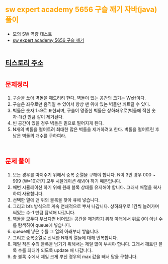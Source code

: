 # <span style="color: orange; font-weight:bold; font-size:17pt">sw expert academy 5656 구슬 깨기 자바(java)  풀이</span>
- 모의 SW 역량 테스트
- [sw expert academy 5656 구슬 깨기](https://swexpertacademy.com/main/code/problem/problemDetail.do?contestProbId=AWXRQm6qfL0DFAUo)
<br><br>

## [티스토리 주소](https://hoho325.tistory.com/)

# <span style="color: red; font-weight:bold; font-size:15pt">문제정리</span>
1. 구슬을 쏘아 벽돌을 깨드리려 한다. 벽돌이 있는 공간의 크기는 WxH이다.
2. 구슬은 좌우로만 움직일 수 있어서 항상 맨 위에 있는 벽돌만 깨트릴 수 있다.
3. 벽돌은 숫자 1~9로 표현되며, 구슬이 명중한 벽돌은 상하좌우로(벽돌에 적힌 숫자-1)칸 만큼 같이 제거된다.
4. 빈 공간이 있을 경우 벽돌은 밑으로 떨어지게 된다.
5. N개의 벽돌을 떨어트려 최대한 많은 벽돌을 제거하려고 한다. 벽돌을 떨어트린 후 남은 벽돌의 개수를 구하여라.
<br><br>

# <span style="color: red; font-weight:bold; font-size:15pt">문제 풀이</span>
1. 모든 경우를 따져주기 위해서 중복 순열을 구해야 합니다. N이 3인 경우 000 ~ 999 (W=10)까지 모두 시뮬레이션 해봐야 하기 때문입니다.
2. 매번 시뮬레이션 하기 위해 원래 블록 상태를 유지해야 합니다. 그래서 배열을 복사하여 사용합니다.
3. 선택한 열에 맨 위의 블록을 찾아 큐에 넣습니다.
4. 그리고 bfs 방식으로 계속 연쇄적으로 뿌셔 나갑니다. 상하좌우로 1칸씩 늘려가며 써있는 수-1 만큼 탐색해 나갑니다.
5. 벽돌을 모두다 부셨다면 비어있는 공간을 제거하기 위해 아래에서 위로 0이 아닌 수를 탐색하여 queue에 넣습니다.
6. queue에 넣은 수를 그 열의 아래부터 쌓습니다.
7. 그리고 중복순열로 선택한 N개의 열들에 대해 반복합니다.
8. 제일 적은 수의 블록을 남기기 위해서는 제일 많이 부셔야 합니다. 그래서 깨트린 블록 수를 최대가 되도록 update 해 나갑니다.
9. 총 블록 수에서 제일 크게 뿌신 경우의 max 값을 빼서 답을 구합니다.    